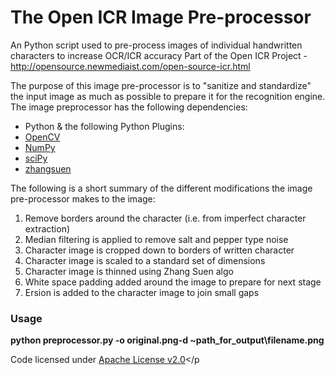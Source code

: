 The Open ICR Image Pre-processor
================================
An Python script used to pre-process images of individual handwritten characters to increase OCR/ICR accuracy
Part of the Open ICR Project - http://opensource.newmediaist.com/open-source-icr.html
          <p>The purpose of this image pre-processor is to "sanitize and standardize" the input image as much as possible to prepare it for the recognition engine. The image preprocessor has the following dependencies:<BR />
            <ul>
              <li>Python & the following Python Plugins:</li>
              <li><a href="http://opencv.willowgarage.com/wiki/">OpenCV</a></li>
              <li><a href="http://www.numpy.org/">NumPy</a></li>
              <li><a href="http://www.scipy.org">sciPy</a></li>
              <li><a href="https://github.com/yati-sagade/zhang-suen-thinning">zhangsuen</a></li>
            </ul>
            The following is a short summary of the different modifications the image pre-processor makes to the image:
          <ol>
            <li>Remove borders around the character (i.e. from imperfect character extraction)</li>
            <li>Median filtering is applied to remove salt and pepper type noise</li>
            <li>Character image is cropped down to borders of written character</li>
            <li>Character image is scaled to a standard set of dimensions</li>
            <li>Character image is thinned using Zhang Suen algo</li>
            <li>White space padding added around the image to prepare for next stage</li>
            <li>Ersion is added to the character image to join small gaps</li>
          </ol>
          <h3>Usage</h3>
          <p>
          <strong>python preprocessor.py -o original.png-d ~path_for_output\filename.png</strong>
          </p>
          <p>Code licensed under <a href="http://www.apache.org/licenses/LICENSE-2.0" target="_blank">Apache License v2.0</a></p